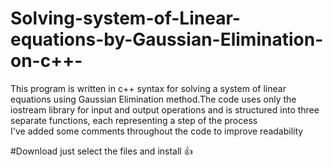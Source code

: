 # Solving-system-of-Linear-equations-by-Gaussian-Elimination-on-c++-
<p>This program is written in c++ syntax for solving a system of linear equations using Gaussian Elimination method.The code uses only the iostream library for input and output operations and is structured into three separate functions, each representing a step of the process<br> I've added some comments throughout the code to improve readability </p>
#Download
just select the files and install 👍
